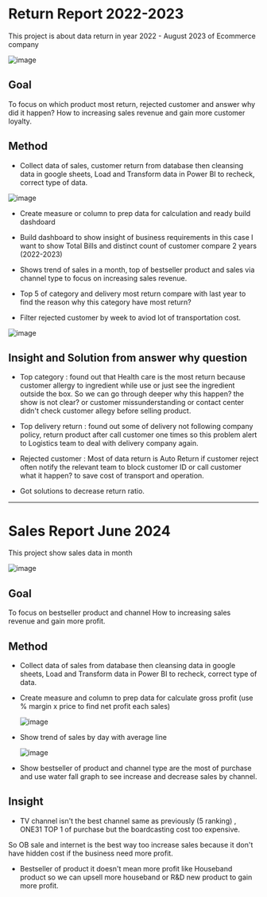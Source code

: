 # Return Report 2022-2023

This project is about data return in year 2022 - August 2023 of Ecommerce company 

![image](https://github.com/user-attachments/assets/88d45ccb-5f89-47bf-88f6-f58e3ad0a75f)

## Goal
To focus on which product most return, rejected customer and answer why did it happen? How to increasing sales revenue and gain more customer loyalty.

## Method 
- Collect data of sales, customer return from database then cleansing data in google sheets, Load and Transform data in Power BI to recheck, correct type of data.

![image](https://github.com/user-attachments/assets/52bb243a-f855-4233-9477-6ad5d421228b)


- Create measure or column to prep data for calculation and ready build dashdoard

- Build dashboard to show insight of business requirements in this case I want to show Total Bills and distinct count of customer compare 2 years (2022-2023)

- Shows trend of sales in a month, top of bestseller product and sales via channel type to focus on increasing sales revenue.

- Top 5 of category and delivery most return compare with last year to find the reason why this category have most return?

- Filter rejected customer by week to aviod lot of transportation cost.

![image](https://github.com/user-attachments/assets/50f1e4d9-4d7d-4ce8-afc0-8d9baaeecf18)


## Insight and Solution from answer why question 

- Top category : found out that Health care is the most return because customer allergy to ingredient while use or just see the ingredient outside the box.
  So we can go through deeper why this happen? the show is not clear? or customer missunderstanding or contact center didn't check customer allegy before selling product.
  
- Top delivery return : found out some of delivery not following company policy, return product after call customer one times so this problem alert to Logistics team to deal with delivery company again.

- Rejected customer : Most of data return is Auto Return if customer reject often notify the relevant team to block customer ID or call customer what it happen? to save cost of transport and operation.

- Got solutions to decrease return ratio.
--------------------------------------------------------------------------------------------------------------------------------------------------------------------


# Sales Report June 2024

This project show sales data in month 

![image](https://github.com/user-attachments/assets/7727091a-6ac4-40d9-9c25-3a19cd293c00)


## Goal
To focus on bestseller product and channel How to increasing sales revenue and gain more profit.

## Method 
- Collect data of sales from database then cleansing data in google sheets, Load and Transform data in Power BI to recheck, correct type of data.

- Create measure and column to prep data for calculate gross profit (use % margin x price to find net profit each sales)

  ![image](https://github.com/user-attachments/assets/6f9c8800-1941-47ec-a4a9-501d377f48b7)

- Show trend of sales by day with average line

  ![image](https://github.com/user-attachments/assets/934d85ce-d956-4021-a0d5-24b64e40231f)

- Show bestseller of product and channel type are the most of purchase and use water fall graph to see increase and decrease sales by channel. 

## Insight
- TV channel isn't the best channel same as previously (5 ranking) , ONE31 TOP 1 of purchase but the boardcasting cost too expensive.

So OB sale and internet is the best way too increase sales because it don't have hidden cost if the business need more profit.

- Bestseller of product it doesn't mean more profit like Houseband product so we can upsell more houseband or R&D new product to gain more profit.
